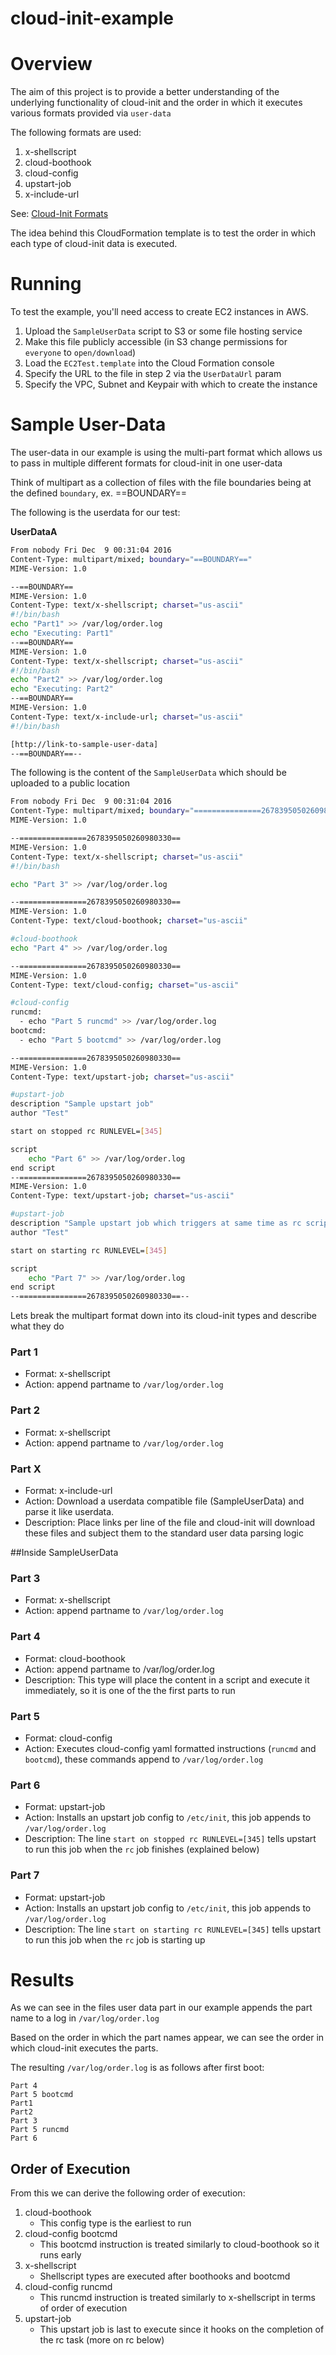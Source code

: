 # cloud-init-example

# Overview

The aim of this project is to provide a better understanding of the underlying
functionality of cloud-init and the order in which it executes various formats
provided via `user-data`

The following formats are used:

1. x-shellscript
2. cloud-boothook
3. cloud-config
4. upstart-job
5. x-include-url

See: [Cloud-Init Formats](http://cloudinit.readthedocs.io/en/latest/topics/format.html)

The idea behind this CloudFormation template is to test the order in which
each type of cloud-init data is executed.

# Running

To test the example, you'll need access to create EC2 instances in AWS.

1. Upload the `SampleUserData` script to S3 or some file hosting service
2. Make this file publicly accessible (in S3 change permissions for `everyone` to `open/download`)
3. Load the `EC2Test.template` into the Cloud Formation console
4. Specify the URL to the file in step 2 via the `UserDataUrl` param
5. Specify the VPC, Subnet and Keypair with which to create the instance


# Sample User-Data

The user-data in our example is using the multi-part format which allows us
to pass in multiple different formats for cloud-init in one user-data

Think of multipart as a collection of files with the file boundaries being
at the defined `boundary`, ex. ==BOUNDARY==

The following is the userdata for our test:

**UserDataA**

```bash
From nobody Fri Dec  9 00:31:04 2016
Content-Type: multipart/mixed; boundary="==BOUNDARY=="
MIME-Version: 1.0

--==BOUNDARY==
MIME-Version: 1.0
Content-Type: text/x-shellscript; charset="us-ascii"
#!/bin/bash
echo "Part1" >> /var/log/order.log
echo "Executing: Part1"
--==BOUNDARY==
MIME-Version: 1.0
Content-Type: text/x-shellscript; charset="us-ascii"
#!/bin/bash
echo "Part2" >> /var/log/order.log
echo "Executing: Part2"
--==BOUNDARY==
MIME-Version: 1.0
Content-Type: text/x-include-url; charset="us-ascii"
#!/bin/bash

[http://link-to-sample-user-data]
--==BOUNDARY==--
```

The following is the content of the `SampleUserData` which should be uploaded to a public location

```bash
From nobody Fri Dec  9 00:31:04 2016
Content-Type: multipart/mixed; boundary="===============2678395050260980330=="
MIME-Version: 1.0

--===============2678395050260980330==
MIME-Version: 1.0
Content-Type: text/x-shellscript; charset="us-ascii"
#!/bin/bash

echo "Part 3" >> /var/log/order.log

--===============2678395050260980330==
MIME-Version: 1.0
Content-Type: text/cloud-boothook; charset="us-ascii"

#cloud-boothook
echo "Part 4" >> /var/log/order.log

--===============2678395050260980330==
MIME-Version: 1.0
Content-Type: text/cloud-config; charset="us-ascii"

#cloud-config
runcmd:
  - echo "Part 5 runcmd" >> /var/log/order.log
bootcmd:
  - echo "Part 5 bootcmd" >> /var/log/order.log

--===============2678395050260980330==
MIME-Version: 1.0
Content-Type: text/upstart-job; charset="us-ascii"

#upstart-job
description "Sample upstart job"
author "Test"

start on stopped rc RUNLEVEL=[345]

script
	echo "Part 6" >> /var/log/order.log
end script
--===============2678395050260980330==
MIME-Version: 1.0
Content-Type: text/upstart-job; charset="us-ascii"

#upstart-job
description "Sample upstart job which triggers at same time as rc scripts (This won't execute on first boot)"
author "Test"

start on starting rc RUNLEVEL=[345]

script
	echo "Part 7" >> /var/log/order.log
end script
--===============2678395050260980330==--

```

Lets break the multipart format down into its cloud-init types and describe what they do

### Part 1
- Format: x-shellscript
- Action: append partname to `/var/log/order.log`

### Part 2
- Format: x-shellscript
- Action: append partname to `/var/log/order.log`

### Part X
- Format: x-include-url
- Action: Download a userdata compatible file (SampleUserData) and parse it like userdata. 
- Description: Place links per line of the file and cloud-init will download these files and subject 
them to the standard user data parsing logic

##Inside SampleUserData

### Part 3
- Format: x-shellscript
- Action: append partname to `/var/log/order.log`

### Part 4
- Format: cloud-boothook
- Action: append partname to /var/log/order.log 
- Description: This type will place the content in a script and execute it immediately, so it is one of the the first parts to run

### Part 5
- Format: cloud-config
- Action: Executes cloud-config yaml formatted instructions (`runcmd` and `bootcmd`), these commands append to `/var/log/order.log`

### Part 6
- Format: upstart-job
- Action: Installs an upstart job config to `/etc/init`, this job appends to `/var/log/order.log`
- Description: The line `start on stopped rc RUNLEVEL=[345]` tells upstart to run this job when the `rc` job finishes (explained below)

### Part 7
- Format: upstart-job
- Action: Installs an upstart job config to `/etc/init`, this job appends to `/var/log/order.log`
- Description: The line `start on starting rc RUNLEVEL=[345]` tells upstart to run this job when the `rc` job is starting up

# Results

As we can see in the files user data part in our example appends the part name to a log in `/var/log/order.log`

Based on the order in which the part names appear, we can see the order in which cloud-init 
executes the parts.

The resulting `/var/log/order.log` is as follows after first boot:

```
Part 4
Part 5 bootcmd
Part1
Part2
Part 3
Part 5 runcmd
Part 6
```

## Order of Execution

From this we can derive the following order of execution:

1. cloud-boothook 
    - This config type is the earliest to run
2. cloud-config bootcmd
    - This bootcmd instruction is treated similarly to cloud-boothook so it runs early
3. x-shellscript
    - Shellscript types are executed after boothooks and bootcmd
4. cloud-config runcmd
    - This runcmd instruction is treated similarly to x-shellscript in terms of order of execution
5. upstart-job
    - This upstart job is last to execute since it hooks on the completion of the rc task (more on rc below)